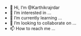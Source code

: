 - 👋 Hi, I’m @Karthikrajrdar
- 👀 I’m interested in ...
- 🌱 I’m currently learning ...
- 💞️ I’m looking to collaborate on ...
- 📫 How to reach me ...

<!---
Karthikrajrdar/Karthikrajrdar is a ✨ special ✨ repository because its `README.md` (this file) appears on your GitHub profile.
You can click the Preview link to take a look at your changes.
--->
